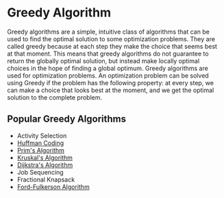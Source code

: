 # Greedy Algorithm
Greedy algorithms are a simple, intuitive class of algorithms that can be used to find the optimal solution to some optimization problems. They are called greedy because at each step they make the choice that seems best at that moment. This means that greedy algorithms do not guarantee to return the globally optimal solution, but instead make locally optimal choices in the hope of finding a global optimum. Greedy algorithms are used for optimization problems. An optimization problem can be solved using Greedy if the problem has the following property: at every step, we can make a choice that looks best at the moment, and we get the optimal solution to the complete problem.

## Popular Greedy Algorithms
* Activity Selection
* [Huffman Coding](Huffman%20Coding%20Algorithm/readme.md)
* [Prim's Algorithm](Prim%27s%20Algorithm/readme.md)
* [Kruskal's Algorithm](Krushkal%27s%20Algorithm/readme.md)
* [Dijkstra's Algorithm](Dijkstra%27s%20Algorithm/readme.md)
* Job Sequencing
* Fractional Knapsack
* [Ford-Fulkerson Algorithm](Ford-Fulkerson/readme.md)
